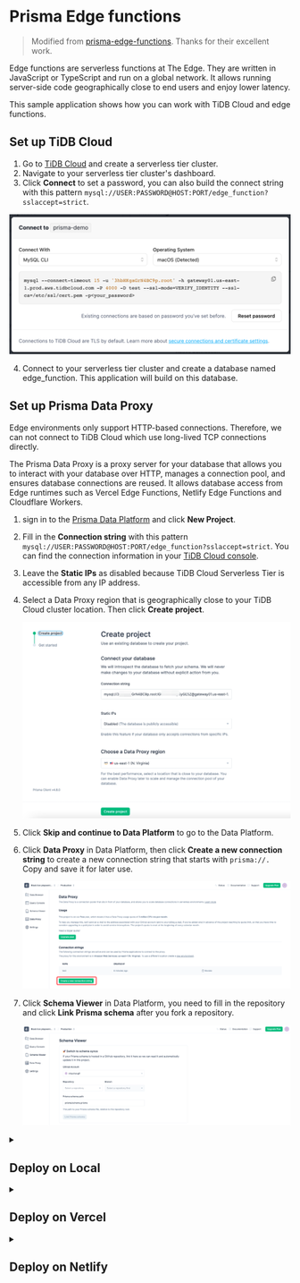 # Prisma Edge functions

> Modified from [prisma-edge-functions](https://github.com/ruheni/prisma-edge-functions). Thanks for their excellent work.

Edge functions are serverless functions at The Edge. They are written in JavaScript or TypeScript and run on a global network. It allows running server-side code geographically close to end users and enjoy lower latency.

This sample application shows how you can work with TiDB Cloud and edge functions.


## Set up TiDB Cloud

1. Go to [TiDB Cloud](https://tidbcloud.com/) and create a serverless tier cluster.
2. Navigate to your serverless tier cluster's dashboard.
3. Click **Connect** to set a password, you can also build the connect string with this pattern `mysql://USER:PASSWORD@HOST:PORT/edge_function?sslaccept=strict`.

![tidbcloud-connect.png](img/connect.png)

4. Connect to your serverless tier cluster and create a database named edge_function. This application will build on this database.

## Set up Prisma Data Proxy

Edge environments only support HTTP-based connections. Therefore, we can not connect to TiDB Cloud which use long-lived TCP connections directly.

The Prisma Data Proxy is a proxy server for your database that allows you to interact with your database over HTTP, manages a connection pool, and ensures database connections are reused. It allows database access from Edge runtimes such as Vercel Edge Functions, Netlify Edge Functions and Cloudflare Workers.

1. sign in to the [Prisma Data Platform](https://cloud.prisma.io/) and click **New Project**.
2. Fill in the **Connection string** with this pattern `mysql://USER:PASSWORD@HOST:PORT/edge_function?sslaccept=strict`. You can find the connection information in your [TiDB Cloud console](https://tidbcloud.com/console/clusters).
3. Leave the **Static IPs** as disabled because TiDB Cloud Serverless Tier is accessible from any IP address.
4. Select a Data Proxy region that is geographically close to your TiDB Cloud cluster location. Then click **Create project**.

   ![prisma_project.png](img/prisma_project.png)

5. Click **Skip and continue to Data Platform** to go to the Data Platform.
6. Click **Data Proxy** in Data Platform, then click **Create a new connection string** to create a new connection string that starts with `prisma://.` Copy and save it for later use.

   ![proxy.png](img/proxy.png)

7. Click **Schema Viewer** in Data Platform, you need to fill in the repository and click **Link Prisma schema** after you fork a repository.

   ![schema.png](img/schema.png)


<details>
  <summary><h2>Deploy on Local</h2></summary>

1. Fork this repository and clone it to your local machine.
    
    ```
    git clone https://github.com/${user_name}/prisma-edge-functions.git
    cd prisma-edge-functions
    ```

2. Link Prisma schema to the new repository you create. Follow [Set up Prisma Data Proxy](#how-to-set-up-prisma-data-proxy) step 7.
   
3. Set DATABASE_URL environment variables.

    ```
    export DATABASE_URL=mysql://<User>:<Password>@<Endpoint>:<Port>/edge_function?sslaccept=strict
    ```

4. apply prisma migrate and seed.

    ```
    npx prisma migrate deploy
    npx prisma db seed
    ```

5. Replace the `DATABASE_URL` with the connection string you got from Prisma Data Platform.

   ```
   export DATABASE_URL=DATABASE_URL=prisma://aws-us-east-1.prisma-data.com/?api_key=•••••••••••••••••
   ```

6. Generate Prisma Client that will connect through the Prisma Data Proxy using HTTP.

   ```
   npx prisma generate --data-proxy
   ```
   
7. Start the app.

    ```
    npm run dev
    ```

🎉 Mission Completes.

The app is now running, navigate to http://localhost:3000/ in your browser to explore it.

</details>

<details>
  <summary><h2>Deploy on Vercel</h2></summary>

The Deploy button will take you through Vercel's project creation flow. Vercel will help to clone this job to your own GitHub repository and automatically deploy it.

[![Deploy with Vercel](https://vercel.com/button)](https://vercel.com/new/clone?repository-url=https%3A%2F%2Fgithub.com%2Fshiyuhang0%2Fprisma-edge-functions&env=MIGRATE_DATABASE_URL,DATABASE_URL&envDescription=TiDB%20Cloud%20and%20prisma%20data%20proxy%20connect%20string%20)

1. Click the **Deploy** button.
2. Click **GitHub** button and authenticate GitHub account.
3. Select your **Git Scope** and fill in **Repository Name** for your own GitHub repository.
4. Click **Create** to create the git repository.
5. Link Prisma schema to the new repository you create. Follow [Set up Prisma Data Proxy](#how-to-set-up-prisma-data-proxy) step 7.
6. Enter the environment variables:
   - `MIGRATE_DATABASE_URL`: the tidb cloud connection string.
   - `DATABASE_URL`: the Prisma Data Proxy connection string.
7. Click **Deploy**.

![img/vercel.png](img/vercel.png)

🎉 Mission Completes.

Now wait for the deployment to complete, then you can view your site on the default domain generated by Vercel.

</details>

<details>
  <summary><h2>Deploy on Netlify</h2></summary>

The **Deploy to Netlify** button will take you to Netlify's deployment page. Then Netlify will help to clone this job to your own GitHub repository and automatically deploy it.

[![Deploy to Netlify button](https://www.netlify.com/img/deploy/button.svg)](https://app.netlify.com/start/deploy?repository=https://github.com/shiyuhang0/prisma-edge-functions)

1. Click the **Deploy to Netlify** button.
2. Click **Connect to GitHub** and authenticate GitHub account.
3. Fill in **Repository name** for your own GitHub repository.
4. Enter the environment variables:
   - `MIGRATE_DATABASE_URL`: the tidb cloud connection string.
   - `DATABASE_URL`: the Prisma Data Proxy connection string.
5. Click **Save & Deploy**.
6. Link Prisma schema to the new repository you create. Follow [Set up Prisma Data Proxy](#how-to-set-up-prisma-data-proxy) step 7.

![img/netlify.png](img/netlify.png)

🎉 Mission Completes.

Now wait for the deployment to complete, then you can view your site on the default domain generated by Netlify.

</details>